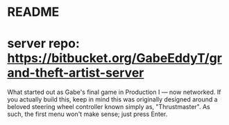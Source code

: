 # README #

# server repo: https://bitbucket.org/GabeEddyT/grand-theft-artist-server

What started out as Gabe's final game in Production I — now networked. 
If you actually build this, keep in mind this was originally designed 
around a beloved steering wheel controller known simply as, "Thrustmaster". 
As such, the first menu won't make sense; just press Enter.